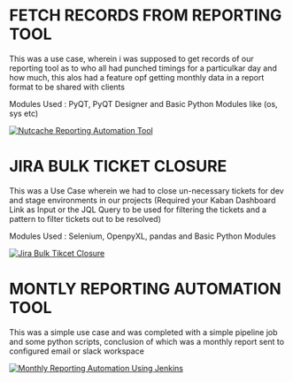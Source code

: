 # FETCH RECORDS FROM REPORTING TOOL

This was a use case, wherein i was supposed to get records of our reporting tool as to who all had punched timings for a particulkar day and how much, this alos had a feature opf getting monthly data in a report format to be shared with clients

Modules Used : PyQT, PyQT Designer and Basic Python Modules like (os, sys etc)

[![Nutcache Reporting Automation Tool](https://res.cloudinary.com/marcomontalbano/image/upload/v1626685337/video_to_markdown/images/google-drive--10xT3Xy4fB-P6IQqbel6nlzMXiqVMK_2G-c05b58ac6eb4c4700831b2b3070cd403.jpg)](https://drive.google.com/file/d/10xT3Xy4fB-P6IQqbel6nlzMXiqVMK_2G/view?usp=sharing "Nutcache Reporting Automation Tool")


# JIRA BULK TICKET CLOSURE

This was a Use Case wherein we had to close un-necessary tickets for dev and stage environments in our projects (Required your Kaban Dashboard Link as Input or the JQL Query to be used for filtering the tickets and a pattern to filter tickets out to be resolved) 

Modules Used : Selenium, OpenpyXL, pandas and Basic Python Modules

[![Jira Bulk Tikcet Closure](https://res.cloudinary.com/marcomontalbano/image/upload/v1626685612/video_to_markdown/images/google-drive--1TcM-2x9lA-6o0XAL8biy6imM6slpnwyG-c05b58ac6eb4c4700831b2b3070cd403.jpg)](https://drive.google.com/file/d/1TcM-2x9lA-6o0XAL8biy6imM6slpnwyG/view?usp=sharing "Jira Bulk Tikcet Closure")


# MONTLY REPORTING AUTOMATION TOOL

This was a simple use case and was completed with a simple pipeline job and some python scripts, conclusion of which was a monthly report sent to configured email or slack workspace

[![Monthly Reporting Automation Using Jenkins](https://res.cloudinary.com/marcomontalbano/image/upload/v1626685706/video_to_markdown/images/google-drive--1aYgbjG0T0sEr-tYc52y3tCpgBSFKCrBP-c05b58ac6eb4c4700831b2b3070cd403.jpg)](https://drive.google.com/file/d/1aYgbjG0T0sEr-tYc52y3tCpgBSFKCrBP/view?usp=sharing "Monthly Reporting Automation Using Jenkins")
